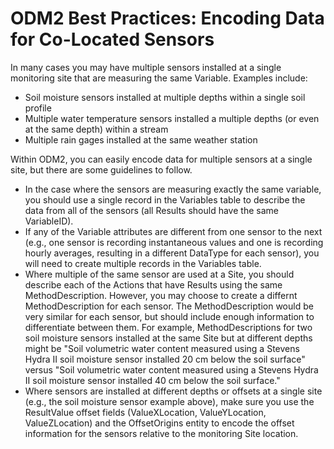 ODM2 Best Practices: Encoding Data for Co-Located Sensors
=========================================================

In many cases you may have multiple sensors installed at a single monitoring site that are measuring the same Variable. Examples include:

* Soil moisture sensors installed at multiple depths within a single soil profile
* Multiple water temperature sensors installed a multiple depths (or even at the same depth) within a stream
* Multiple rain gages installed at the same weather station

Within ODM2, you can easily encode data for multiple sensors at a single site, but there are some guidelines to follow. 

* In the case where the sensors are measuring exactly the same variable, you should use a single record in the Variables table to describe the data from all of the sensors (all Results should have the same VariableID).
* If any of the Variable attributes are different from one sensor to the next (e.g., one sensor is recording instantaneous values and one is recording hourly averages, resulting in a different DataType for each sensor), you will need to create multiple records in the Variables table.
* Where multiple of the same sensor are used at a Site, you should describe each of the Actions that have Results using the same MethodDescription. However, you may choose to create a differnt MethodDescription for each sensor. The MethodDescription would be very similar for each sensor, but should include enough information to differentiate between them.  For example, MethodDescriptions for two soil moisture sensors installed at the same Site but at different depths might be "Soil volumetric water content measured using a Stevens Hydra II soil moisture sensor installed 20 cm below the soil surface" versus "Soil volumetric water content measured using a Stevens Hydra II soil moisture sensor installed 40 cm below the soil surface."
* Where sensors are installed at different depths or offsets at a single site (e.g., the soil moisture sensor example above), make sure you use the ResultValue offset fields (ValueXLocation, ValueYLocation, ValueZLocation) and the OffsetOrigins entity to encode the offset information for the sensors relative to the monitoring Site location.